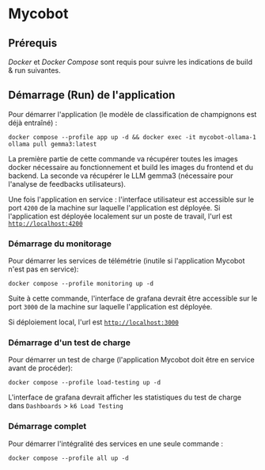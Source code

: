# Mycobot

## Prérequis
*Docker* et *Docker Compose* sont requis pour suivre les indications de build & run suivantes.

## Démarrage (Run) de l'application
Pour démarrer l'application (le modèle de classification de champignons est déjà entraîné) :

`docker compose --profile app up -d && docker exec -it mycobot-ollama-1 ollama pull gemma3:latest`

La première partie de cette  commande va récupérer toutes les images docker nécessaire au fonctionnement et build les images du frontend et du backend. La seconde va récupérer le LLM gemma3 (nécessaire pour l'analyse de feedbacks utilisateurs).

Une fois l'application en service : l'interface utilisateur est accessible sur le port `4200` de la machine sur laquelle l'application est déployée. 
Si l'application est déployée localement sur un poste de travail, l'url est [`http://localhost:4200`](http://localhost:4200)

### Démarrage du monitorage
Pour démarrer les services de télémétrie (inutile si l'application Mycobot n'est pas en service):

`docker compose --profile monitoring up -d`

Suite à cette commande, l'interface de grafana devrait être accessible sur le port `3000` de la machine sur laquelle l'application est déployée.

Si déploiement local, l'url est [`http://localhost:3000`](http://localhost:3000)

### Démarrage d'un test de charge
Pour démarrer un test de charge (l'application Mycobot doit être en service avant de procéder):

`docker compose --profile load-testing up -d`

L'interface de grafana devrait afficher les statistiques du test de charge dans `Dashboards` > `k6 Load Testing`

### Démarrage complet
Pour démarrer l'intégralité des services en une seule commande : 

`docker compose --profile all up -d`